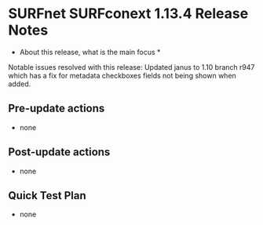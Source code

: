 # SURFnet SURFconext 1.13.4 Release Notes #

* About this release, what is the main focus *

Notable issues resolved with this release:
Updated janus to 1.10 branch r947 which has a fix for metadata checkboxes fields not being shown when added.


Pre-update actions
------------------
* none

Post-update actions
-------------------

* none

Quick Test Plan
---------------

* none